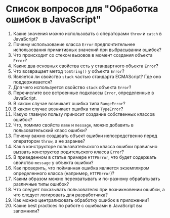 # Список вопросов для "Обработка ошибок в JavaScript"

1. Какие значения можно использовать с операторами `throw` и `catch` в JavaScript?
2. Почему использование класса `Error` предпочтительнее использования примитивных значений при выбрасывании ошибок?
3. Что происходит со стеком вызовов в момент создания объекта `Error`?
4. Какие два основных свойства есть у стандартного объекта `Error`?
5. Что возвращает метод `toString()` у объекта `Error`?
6. Является ли свойство `stack` частью стандарта ECMAScript? Где оно поддерживается?
7. Для чего используется свойство `stack` объекта `Error`?
8. Перечислите все встроенные подклассы `Error`, определенные в JavaScript.
9. В каком случае возникает ошибка типа `RangeError`?
10. В каком случае возникает ошибка типа `TypeError`?
11. Какую главную пользу приносит создание собственных классов ошибок?
12. Что, помимо свойств `name` и `message`, можно добавить в пользовательский класс ошибки?
13. Почему важно создавать объект ошибки непосредственно перед оператором `throw`, а не заранее?
14. Как в конструкторе пользовательского класса ошибки правильно вызвать конструктор родительского класса `Error`?
15. В приведенном в статье примере `HTTPError`, что будет содержать свойство `message` у объекта ошибки?
16. Как проверить, что пойманная ошибка является экземпляром определенного класса (например, `HTTPError`)?
17. Каким образом можно перехватывать и по-разному обрабатывать различные типы ошибок?
18. Что следует показывать пользователю при возникновении ошибки, а что следует логировать для разработчика?
19. Как можно централизовать обработку ошибок в приложении?
20. Какие best practices по работе с ошибками в JavaScript вы запомнили?
